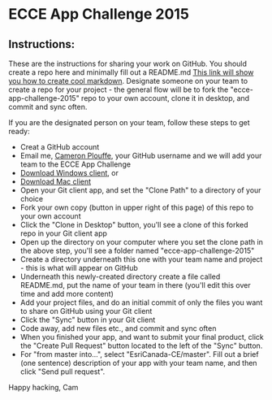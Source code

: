 ECCE App Challenge 2015
==================

## Instructions:
These are the instructions for sharing your work on GitHub. You should create a repo here and minimally fill out a README.md [This link will show you how to create cool markdown](http://markdownlivepreview.com).  Designate someone on your team to create a repo for your project - the general flow will be to fork the "ecce-app-challenge-2015" repo to your own account, clone it in desktop, and commit and sync often.

If you are the designated person on your team, follow these steps to get ready:

* Creat a GitHub account
* Email me, [Cameron Plouffe](mailto:cplouffe@esri.ca), your GitHub username and we will add your team to the ECCE App Challenge
* [Download Windows client](https://windows.github.com), or
* [Download Mac client](https://mac.github.com)
* Open your Git client app, and set the "Clone Path" to a directory of your choice
* Fork your own copy (button in upper right of this page) of this repo to your own account
* Click the "Clone in Desktop" button, you'll see a clone of this forked repo in your Git client app
* Open up the directory on your computer where you set the clone path in the above step, you'll see a folder named "ecce-app-challenge-2015"
* Create a directory underneath this one with your team name and project - this is what will appear on GitHub
* Underneath this newly-created directory create a file called README.md, put the name of your team in there (you'll edit this over time and add more content)
* Add your project files, and do an initial commit of only the files you want to share on GitHub using your Git client
* Click the "Sync" button in your Git client
* Code away, add new files etc., and commit and sync often
* When you finished your app, and want to submit your final product, click the "Create Pull Request" button located to the left of the "Sync" button.
* For "from master into...", select "EsriCanada-CE/master". Fill out a brief (one sentence) description of your app with your team name, and then click "Send pull request".

Happy hacking,
Cam
